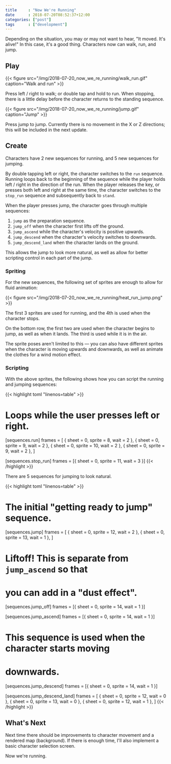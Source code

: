 ```yaml
---
title     : "Now We're Running"
date      : 2018-07-20T08:52:37+12:00
categories: ["post"]
tags      : ["development"]
---
```


Depending on the situation, you may or may not want to hear, "It moved. It's alive!" In this case, it's a good thing. Characters now can walk, run, and jump.

## Play

{{< figure src="/img/2018-07-20_now_we_re_running/walk_run.gif" caption="Walk and run" >}}

Press left / right to walk; or double tap and hold to run. When stopping, there is a little delay before the character returns to the standing sequence.

{{< figure src="/img/2018-07-20_now_we_re_running/jump.gif" caption="Jump" >}}

Press jump to jump. Currently there is no movement in the X or Z directions; this will be included in the next update.

## Create

Characters have 2 new sequences for running, and 5 new sequences for jumping.

By double tapping left or right, the character switches to the `run` sequence. Running loops back to the beginning of the sequence while the player holds left / right in the direction of the run. When the player releases the key, or presses both left and right at the same time, the character switches to the `stop_run` sequence and subsequently back to `stand`.

When the player presses jump, the character goes through multiple sequences:

1. `jump` as the preparation sequence.
2. `jump_off` when the character first lifts off the ground.
3. `jump_ascend` while the character's velocity is positive upwards.
4. `jump_descend` when the character's velocity switches to downwards.
5. `jump_descend_land` when the character lands on the ground.

This allows the jump to look more natural, as well as allow for better scripting control in each part of the jump.

### Spriting

For the new sequences, the following set of sprites are enough to allow for fluid animation:

{{< figure src="/img/2018-07-20_now_we_re_running/heat_run_jump.png" >}}

The first 3 sprites are used for running, and the 4th is used when the character stops.

On the bottom row, the first two are used when the character begins to jump, as well as when it lands. The third is used while it is in the air.

The sprite poses aren't limited to this &mdash; you can also have different sprites when the character is moving upwards and downwards, as well as animate the clothes for a wind motion effect.

### Scripting

With the above sprites, the following shows how you can script the running and jumping sequences:

{{< highlight toml "linenos=table" >}}
# Loops while the user presses left or right.
[sequences.run]
  frames = [
    { sheet = 0, sprite =  8, wait = 2 },
    { sheet = 0, sprite =  9, wait = 2 },
    { sheet = 0, sprite = 10, wait = 2 },
    { sheet = 0, sprite =  9, wait = 2 },
  ]

[sequences.stop_run]
  frames = [{ sheet = 0, sprite = 11, wait = 3 }]
{{< /highlight >}}

There are 5 sequences for jumping to look natural.

{{< highlight toml "linenos=table" >}}
# The initial "getting ready to jump" sequence.
[sequences.jump]
  frames = [
    { sheet = 0, sprite = 12, wait = 2 },
    { sheet = 0, sprite = 13, wait = 1 },
  ]

# Liftoff! This is separate from `jump_ascend` so that
# you can add in a "dust effect".
[sequences.jump_off]
  frames = [{ sheet = 0, sprite = 14, wait = 1 }]

[sequences.jump_ascend]
  frames = [{ sheet = 0, sprite = 14, wait = 1 }]

# This sequence is used when the character starts moving
# downwards.
[sequences.jump_descend]
  frames = [{ sheet = 0, sprite = 14, wait = 1 }]

[sequences.jump_descend_land]
  frames = [
    { sheet = 0, sprite = 12, wait = 0 },
    { sheet = 0, sprite = 13, wait = 0 },
    { sheet = 0, sprite = 12, wait = 1 },
  ]
{{< /highlight >}}

## What's Next

Next time there should be improvements to character movement and a rendered map (background). If there is enough time, I'll also implement a basic character selection screen.

Now we're running.
